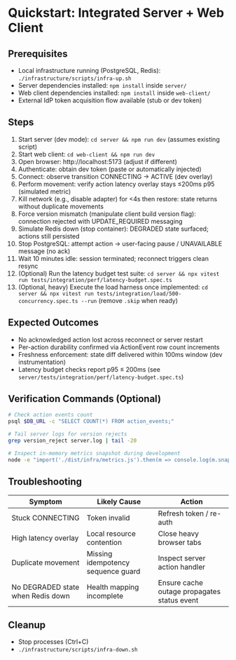 # Quickstart: Integrated Server + Web Client

## Prerequisites
- Local infrastructure running (PostgreSQL, Redis): `./infrastructure/scripts/infra-up.sh`
- Server dependencies installed: `npm install` inside `server/`
- Web client dependencies installed: `npm install` inside `web-client/`
- External IdP token acquisition flow available (stub or dev token)

## Steps
1. Start server (dev mode): `cd server && npm run dev` (assumes existing script)  
2. Start web client: `cd web-client && npm run dev`  
3. Open browser: http://localhost:5173 (adjust if different)  
4. Authenticate: obtain dev token (paste or automatically injected)  
5. Connect: observe transition CONNECTING → ACTIVE (dev overlay)  
6. Perform movement: verify action latency overlay stays ≤200ms p95 (simulated metric)  
7. Kill network (e.g., disable adapter) for <4s then restore: state returns without duplicate movements  
8. Force version mismatch (manipulate client build version flag): connection rejected with UPDATE_REQUIRED messaging  
9. Simulate Redis down (stop container): DEGRADED state surfaced; actions still persisted  
10. Stop PostgreSQL: attempt action → user-facing pause / UNAVAILABLE message (no ack)  
11. Wait 10 minutes idle: session terminated; reconnect triggers clean resync  
12. (Optional) Run the latency budget test suite: `cd server && npx vitest run tests/integration/perf/latency-budget.spec.ts`  
13. (Optional, heavy) Execute the load harness once implemented: `cd server && npx vitest run tests/integration/load/500-concurrency.spec.ts --run` (remove `.skip` when ready)

## Expected Outcomes
- No acknowledged action lost across reconnect or server restart
- Per-action durability confirmed via ActionEvent row count increments
- Freshness enforcement: state diff delivered within 100ms window (dev instrumentation)
- Latency budget checks report p95 ≤ 200ms (see `server/tests/integration/perf/latency-budget.spec.ts`)

## Verification Commands (Optional)
```bash
# Check action events count
psql $DB_URL -c "SELECT COUNT(*) FROM action_events;"

# Tail server logs for version rejects
grep version_reject server.log | tail -20

# Inspect in-memory metrics snapshot during development
node -e "import('./dist/infra/metrics.js').then(m => console.log(m.snapshotMetrics()))"
```

## Troubleshooting
| Symptom | Likely Cause | Action |
|---------|-------------|--------|
| Stuck CONNECTING | Token invalid | Refresh token / re-auth |
| High latency overlay | Local resource contention | Close heavy browser tabs |
| Duplicate movement | Missing idempotency sequence guard | Inspect server action handler |
| No DEGRADED state when Redis down | Health mapping incomplete | Ensure cache outage propagates status event |

## Cleanup
- Stop processes (Ctrl+C)
- `./infrastructure/scripts/infra-down.sh`

